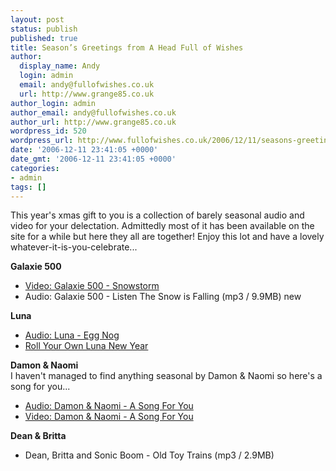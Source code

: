 ```yaml
---
layout: post
status: publish
published: true
title: Season’s Greetings from A Head Full of Wishes
author:
  display_name: Andy
  login: admin
  email: andy@fullofwishes.co.uk
  url: http://www.grange85.co.uk
author_login: admin
author_email: andy@fullofwishes.co.uk
author_url: http://www.grange85.co.uk
wordpress_id: 520
wordpress_url: http://www.fullofwishes.co.uk/2006/12/11/seasons-greetings-from-a-head-full-of-wishes/
date: '2006-12-11 23:41:05 +0000'
date_gmt: '2006-12-11 23:41:05 +0000'
categories:
- admin
tags: []
---
```

<p>This year's xmas gift to you is a collection of barely seasonal audio and video for your delectation. Admittedly most of it has been available on the site for a while but here they all are together! Enjoy this lot and have a lovely whatever-it-is-you-celebrate...</p>
<p><strong>Galaxie 500</strong></p>
<ul>
<li><a href="http://www.grange85.co.uk/galaxie/index.php?article_id=162">Video: Galaxie 500 - Snowstorm</a></li>
<li><span class="removed_link" title="http://www.grange85.co.uk/galaxie/audio/Galaxie_500-1990-10-15_Kennel_Club_San_Francisco-09-Listen_The_Snow_Is_Falling.mp3">Audio: Galaxie 500 - Listen The Snow is Falling</span> (mp3 / 9.9MB) <span class="boldred">new</span></li>
</ul>
<p><strong>Luna</strong></p>
<ul>
<li><a href="http://www.grange85.co.uk/galaxie/index.php?article_id=116">Audio: Luna - Egg Nog</a></li>
<li><a href="http://www.grange85.co.uk/galaxie/index.php?article_id=128">Roll Your Own Luna New Year</a></li>
</ul>
<p><strong>Damon &amp; Naomi</strong><br/>I haven't managed to find anything seasonal by Damon &amp; Naomi so here's a song for you...</p>
<ul>
<li><a href="http://www.grange85.co.uk/galaxie/index.php?article_id=82">Audio: Damon &amp; Naomi - A Song For You</a></li>
<li><a href="http://www.grange85.co.uk/galaxie/index.php?article_id=150">Video: Damon &amp; Naomi - A Song For You</a></li>
</ul>
<p><strong>Dean &amp; Britta</strong></p>
<ul>
<li><span class="removed_link" title="http://www.grange85.co.uk/galaxie/audio/Dean_Wareham_Britta_Phillips_&amp;_Sonic_Boom-[non_album_track]-00-Old_Toy_Trains.mp3">Dean, Britta and Sonic Boom - Old Toy Trains</span> (mp3 / 2.9MB)</li>
</ul>
